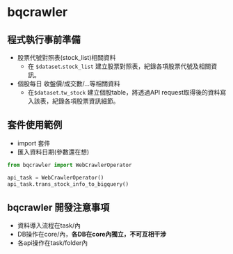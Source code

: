 # bqcrawler

## 程式執行事前準備

- 股票代號對照表(stock_list)相關資料
    * 在 `$dataset`.`stock_list` 建立股票對照表，紀錄各項股票代號及相關資訊。
- 個股每日 收盤價/成交數/...等相關資料
    * 在`$dataset`.`tw_stock` 建立個股table，將透過API request取得後的資料寫入該表，紀錄各項股票資訊細節。

## 套件使用範例

- import 套件
- 匯入資料日期(參數還在想)
```python
from bqcrawler import WebCrawlerOperator

api_task = WebCrawlerOperator()
api_task.trans_stock_info_to_bigquery()
```

## bqcrawler 開發注意事項

- 資料導入流程在task/內
- DB操作在core/內，**各DB在core內獨立，不可互相干涉**
- 各api操作在task/folder內
